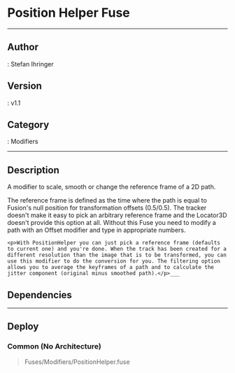 # Position Helper Fuse
___

## Author
 : Stefan Ihringer

## Version
 : v1.1

## Category
 : Modifiers
___

## Description
<p>A modifier to scale, smooth or change the reference frame of a 2D path.<p>The reference frame is defined as the time where the path is equal to Fusion's null position for transformation offsets (0.5/0.5). The tracker doesn't make it easy to pick an arbitrary reference frame and the Locator3D doesn't provide this option at all. Without this Fuse you need to modify a path with an Offset modifier and type in appropriate numbers.</p>
	
	<p>With PositionHelper you can just pick a reference frame (defaults to current one) and you're done. When the track has been created for a different resolution than the image that is to be transformed, you can use this modifier to do the conversion for you. The filtering option allows you to average the keyframes of a path and to calculate the jitter component (original minus smoothed path).</p>___

## Dependencies


___

## Deploy

### Common (No Architecture)

> Fuses/Modifiers/PositionHelper.fuse  
